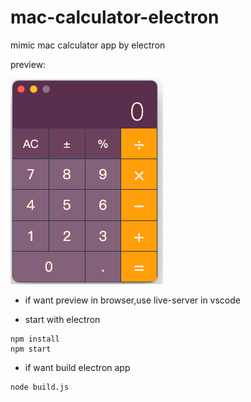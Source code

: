 # mac-calculator-electron

mimic mac calculator app by electron 

preview:

![](https://github.com/bigboysuper6/mac-calculator-electron/blob/main/image/preview.png)

+ if want preview in browser,use live-server in vscode

+ start with electron
 ```
npm install
npm start 
```

+ if want build electron app
 ```
node build.js
```

